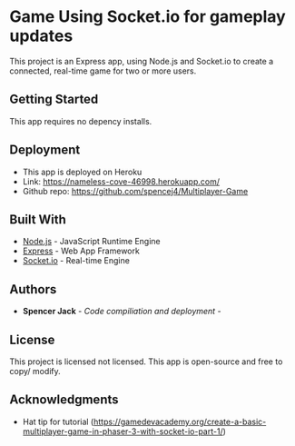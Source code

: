 # Game Using Socket.io for gameplay updates

This project is an Express app, using Node.js and Socket.io to create a connected, real-time game for two or more users.

## Getting Started

This app requires no depency installs.

## Deployment

* This app is deployed on Heroku
* Link: https://nameless-cove-46998.herokuapp.com/
* Github repo: https://github.com/spencej4/Multiplayer-Game

## Built With

* [Node.js](https://nodejs.org/en/) - JavaScript Runtime Engine
* [Express](https://expressjs.com/) - Web App Framework
* [Socket.io](https://socket.io/) - Real-time Engine

## Authors

* **Spencer Jack** - *Code compiliation and deployment* - 

## License

This project is licensed not licensed. This app is open-source and free to copy/ modify. 

## Acknowledgments

* Hat tip for tutorial (https://gamedevacademy.org/create-a-basic-multiplayer-game-in-phaser-3-with-socket-io-part-1/)
